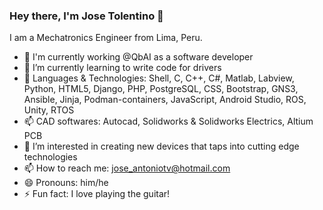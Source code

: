 ### Hey there, I'm Jose Tolentino 👋 

I am a Mechatronics Engineer from Lima, Peru.

- 🔭 I'm currently working @QbAI as a software developer
- 🌱 I’m currently learning to write code for drivers
- 💬 Languages & Technologies: Shell, C, C++, C#, Matlab, Labview, Python, HTML5, Django, PHP, PostgreSQL, CSS, Bootstrap, GNS3, Ansible, Jinja, Podman-containers, JavaScript, Android Studio, ROS, Unity, RTOS
- 📫 CAD softwares: Autocad, Solidworks & Solidworks Electrics, Altium PCB
- 👀 I’m interested in creating new devices that taps into cutting edge technologies
- 📫 How to reach me: jose_antoniotv@hotmail.com
- 😄 Pronouns: him/he
- ⚡ Fun fact: I love playing the guitar!

<!---
josetv91/josetv91 is a ✨ special ✨ repository because its `README.md` (this file) appears on your GitHub profile.
You can click the Preview link to take a look at your changes.
--->

